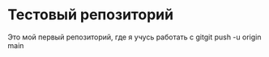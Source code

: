 # Тестовый репозиторий

Это мой первый репозиторий, где я учусь работать с gitgit push -u origin main